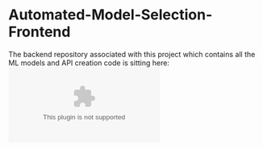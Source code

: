 # Automated-Model-Selection-Frontend

The backend repository associated with this project which contains all the ML models and API creation code is sitting here: ![UPDATE_LATER](www.google.com)
